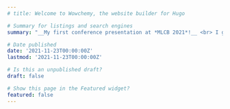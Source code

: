 ```yaml
---
# title: Welcome to Wowchemy, the website builder for Hugo

# Summary for listings and search engines
summary: "__My first conference presentation at *MLCB 2021*!__ <br> I gave a poster presentation on my project [Extending Similarity Network-Based Classifiers to the Non-Coding Genome and Deep Learning](publication/conference-paper/mlcb2021/MLCB2021_poster.pdf), done as part of my Co-op at Ontario Institute for Cancer Research, at *Machine Learning in Computational Biology (MLCB) 2021*!"

# Date published
date: '2021-11-23T00:00:00Z'
lastmod: '2021-11-23T00:00:00Z'

# Is this an unpublished draft?
draft: false

# Show this page in the Featured widget?
featured: false
---
```

